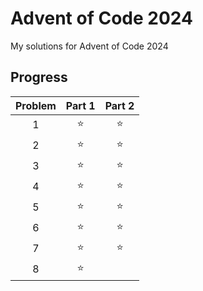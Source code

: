 # Advent of Code 2024
My solutions for Advent of Code 2024

## Progress
| **Problem** | **Part 1** | **Part 2** |
|:-----------:|:----------:|:----------:|
|      1      |    ⭐    |    ⭐    |
|      2      |    ⭐    |    ⭐    |
|      3      |    ⭐    |    ⭐    |
|      4      |    ⭐    |    ⭐    |
|      5      |    ⭐    |    ⭐    |
|      6      |    ⭐    |    ⭐    |
|      7      |    ⭐    |    ⭐    |
|      8      |    ⭐    |          |